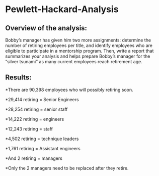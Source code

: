 # Pewlett-Hackard-Analysis

## Overview of the analysis:
Bobby’s manager has given him two more assignments: determine the number of retiring employees per title, and identify employees who are eligible to participate in a mentorship program. Then,  write a report that summarizes your analysis and helps prepare Bobby’s manager for the “silver tsunami” as many current employees reach retirement age.

## Results:
*There are 90,398 employees who will possibly retiring soon.

*29,414 retiring = Senior Engineers

*28,254 retiring = senior staff

*14,222 retiring = engineers

*12,243 retiring = staff

*4,502 retiring = technique leaders

*1,761 retiring = Assistant engineers

*And 2 retiring = managers

*Only the 2 managers need to be replaced after they retire.


